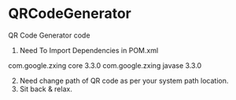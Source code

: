 # QRCodeGenerator
QR Code Generator code

1. Need To Import Dependencies in POM.xml 

<dependencies>
  <dependency>
        <groupId>com.google.zxing</groupId>
        <artifactId>core</artifactId>
        <version>3.3.0</version>
    </dependency>
    <dependency>
        <groupId>com.google.zxing</groupId>
        <artifactId>javase</artifactId>
        <version>3.3.0</version>
    </dependency>

</dependencies>

2. Need change path of QR code as per your system path location.
3. Sit back & relax.
